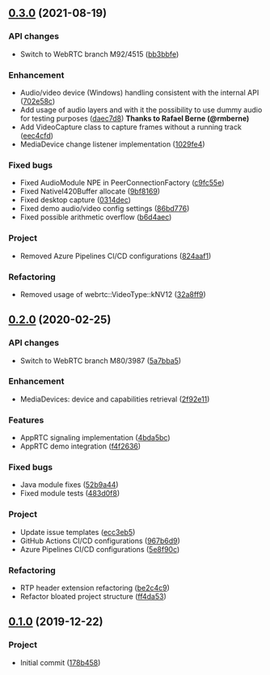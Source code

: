 
## [0.3.0]() (2021-08-19)

### API changes

- Switch to WebRTC branch M92/4515 ([bb3bbfe](https://github.com/devopvoid/webrtc-java/commit/bb3bbfe))

### Enhancement

- Audio/video device (Windows) handling consistent with the internal API ([702e58c](https://github.com/devopvoid/webrtc-java/commit/702e58c))
- Add usage of audio layers and with it the possibility to use dummy audio for testing purposes ([daec7d8](https://github.com/devopvoid/webrtc-java/commit/daec7d8)) **Thanks to Rafael Berne (@rmberne)**
- Add VideoCapture class to capture frames without a running track ([eec4cfd](https://github.com/devopvoid/webrtc-java/commit/eec4cfd))
- MediaDevice change listener implementation ([1029fe4](https://github.com/devopvoid/webrtc-java/commit/1029fe4))

### Fixed bugs

- Fixed AudioModule NPE in PeerConnectionFactory ([c9fc55e](https://github.com/devopvoid/webrtc-java/commit/c9fc55e))
- Fixed NativeI420Buffer allocate ([9bf8169](https://github.com/devopvoid/webrtc-java/commit/9bf8169))
- Fixed desktop capture ([0314dec](https://github.com/devopvoid/webrtc-java/commit/0314dec))
- Fixed demo audio/video config settings ([86bd776](https://github.com/devopvoid/webrtc-java/commit/86bd776))
- Fixed possible arithmetic overflow ([b6d4aec](https://github.com/devopvoid/webrtc-java/commit/b6d4aec))

### Project

- Removed Azure Pipelines CI/CD configurations ([824aaf1](https://github.com/devopvoid/webrtc-java/commit/824aaf1))

### Refactoring

- Removed usage of webrtc::VideoType::kNV12 ([32a8ff9](https://github.com/devopvoid/webrtc-java/commit/32a8ff9))

## [0.2.0]() (2020-02-25)

### API changes

- Switch to WebRTC branch M80/3987 ([5a7bba5](https://github.com/devopvoid/webrtc-java/commit/5a7bba5))

### Enhancement

- MediaDevices: device and capabilities retrieval ([2f92e11](https://github.com/devopvoid/webrtc-java/commit/2f92e11))

### Features

- AppRTC signaling implementation ([4bda5bc](https://github.com/devopvoid/webrtc-java/commit/4bda5bc))
- AppRTC demo integration ([f4f2636](https://github.com/devopvoid/webrtc-java/commit/f4f2636))

### Fixed bugs

- Java module fixes ([52b9a44](https://github.com/devopvoid/webrtc-java/commit/52b9a44))
- Fixed module tests ([483d0f8](https://github.com/devopvoid/webrtc-java/commit/483d0f8))

### Project

- Update issue templates ([ecc3eb5](https://github.com/devopvoid/webrtc-java/commit/ecc3eb5))
- GitHub Actions CI/CD configurations ([967b6d9](https://github.com/devopvoid/webrtc-java/commit/967b6d9))
- Azure Pipelines CI/CD configurations ([5e8f90c](https://github.com/devopvoid/webrtc-java/commit/5e8f90c))

### Refactoring

- RTP header extension refactoring ([be2c4c9](https://github.com/devopvoid/webrtc-java/commit/be2c4c9))
- Refactor bloated project structure ([ff4da53](https://github.com/devopvoid/webrtc-java/commit/ff4da53))

## [0.1.0](https://github.com/devopvoid/webrtc-java/tree/v0.1.0) (2019-12-22)

### Project

- Initial commit ([178b458](https://github.com/devopvoid/webrtc-java/commit/178b458))
